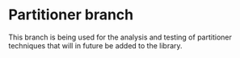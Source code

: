 
# Partitioner branch 

This branch is being used for the analysis and testing of partitioner techniques that will in future be added to the library.
